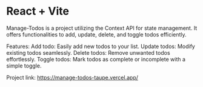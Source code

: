 # React + Vite
Manage-Todos is a project utilizing the Context API for state management. It offers functionalities to add, update, delete, and toggle todos efficiently.

Features:
Add todo: Easily add new todos to your list.
Update todos: Modify existing todos seamlessly.
Delete todos: Remove unwanted todos effortlessly.
Toggle todos: Mark todos as complete or incomplete with a simple toggle.

Project link: 
https://manage-todos-taupe.vercel.app/

 
 
